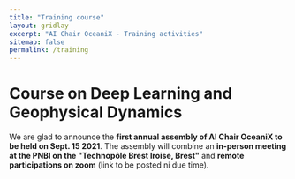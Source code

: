 ```yaml
---
title: "Training course"
layout: gridlay
excerpt: "AI Chair OceaniX - Training activities"
sitemap: false
permalink: /training
---
```


# Course on Deep Learning and Geophysical Dynamics

We are glad to announce the **first annual assembly of AI Chair OceaniX to be held on Sept. 15 2021**.
The assembly will combine an **in-person meeting at the PNBI on the "Technopôle Brest Iroise, Brest"** and **remote participations on zoom** (link to be posted ni due time).

